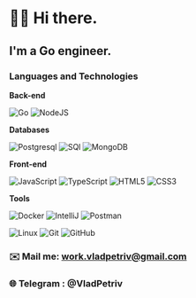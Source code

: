 # 👋🏻 Hi there.
## I'm a Go engineer.
### Languages and Technologies 

**Back-end**

![Go](https://img.shields.io/badge/-Go-black?style=flat-square&logo=go)
![NodeJS](https://img.shields.io/badge/-NodeJS-black?style=flat-square&logo=node.js)

**Databases**

![Postgresql](https://img.shields.io/badge/-Postgresql-%232c3e50?style=flat-square&logo=Postgresql)
![SQl](https://img.shields.io/badge/-SQL-%232c3e50?style=flat-square&logo=Sql)
![MongoDB](https://img.shields.io/badge/MongoDB-black?style=flat-square&logo=mongodb)

**Front-end**

![JavaScript](https://img.shields.io/badge/-JavaScript-%23F7DF1C?style=flat-square&logo=javascript&logoColor=000000&labelColor=%23F7DF1C&color=%23FFCE5A)
![TypeScript](https://img.shields.io/badge/-TypeScript-007ACC?style=flat-square&logo=typescript&logoColor=white)
![HTML5](https://img.shields.io/badge/-HTML5-%23E44D27?style=flat-square&logo=html5&logoColor=ffffff)
![CSS3](https://img.shields.io/badge/-CSS3-%231572B6?style=flat-square&logo=css3)

**Tools**

![Docker](https://img.shields.io/badge/-Docker-46a2f1?style=flat-square&logo=docker&logoColor=white)
![IntelliJ](https://img.shields.io/badge/-IntelliJ%20IDEA-ffce5a?style=flat-square&logo=jetbrains)
![Postman](https://img.shields.io/badge/Postman-FCA121?style=flat-square&logo=postman)

![Linux](https://img.shields.io/badge/Linux-black?style=flat-square&logo=linux)
![Git](https://img.shields.io/badge/-Git-black?style=flat-square&logo=git)
![GitHub](https://img.shields.io/badge/-GitHub-181717?style=flat-square&logo=github)
### ✉️ Mail me: work.vladpetriv@gmail.com
### 🌐 Telegram : @VladPetriv
